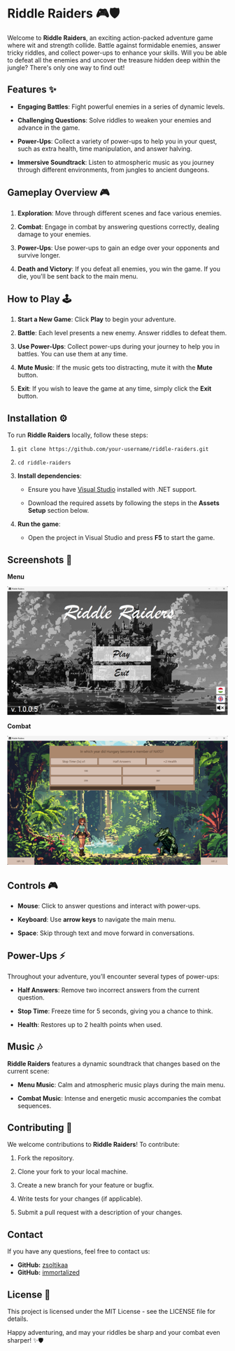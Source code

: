 Riddle Raiders 🎮🛡️
====================

Welcome to **Riddle Raiders**, an exciting action-packed adventure game where wit and strength collide. Battle against formidable enemies, answer tricky riddles, and collect power-ups to enhance your skills. Will you be able to defeat all the enemies and uncover the treasure hidden deep within the jungle? There's only one way to find out!


Features ✨
----------

*   **Engaging Battles**: Fight powerful enemies in a series of dynamic levels.
    
*   **Challenging Questions**: Solve riddles to weaken your enemies and advance in the game.
    
*   **Power-Ups**: Collect a variety of power-ups to help you in your quest, such as extra health, time manipulation, and answer halving.
    
*   **Immersive Soundtrack**: Listen to atmospheric music as you journey through different environments, from jungles to ancient dungeons.

        
Gameplay Overview 🎮
--------------------

1.  **Exploration**: Move through different scenes and face various enemies.
    
2.  **Combat**: Engage in combat by answering questions correctly, dealing damage to your enemies.
    
3.  **Power-Ups**: Use power-ups to gain an edge over your opponents and survive longer.
    
4.  **Death and Victory**: If you defeat all enemies, you win the game. If you die, you'll be sent back to the main menu.
    

How to Play 🕹️
---------------

1.  **Start a New Game**: Click **Play** to begin your adventure.
    
2.  **Battle**: Each level presents a new enemy. Answer riddles to defeat them.
    
3.  **Use Power-Ups**: Collect power-ups during your journey to help you in battles. You can use them at any time.
    
4.  **Mute Music**: If the music gets too distracting, mute it with the **Mute** button.
    
5.  **Exit**: If you wish to leave the game at any time, simply click the **Exit** button.
    

Installation ⚙️
---------------

To run **Riddle Raiders** locally, follow these steps:

1.  `git clone https://github.com/your-username/riddle-raiders.git`
    
2.  `cd riddle-raiders`
    
3.  **Install dependencies**:
    
    *   Ensure you have [Visual Studio](https://visualstudio.microsoft.com/) installed with .NET support.
        
    *   Download the required assets by following the steps in the **Assets Setup** section below.
        
4.  **Run the game**:
    
    *   Open the project in Visual Studio and press **F5** to start the game.
        

Screenshots 📸
--------------

**Menu**

![](https://github.com/zsoltikaa/RiddleRaiders/blob/master/Screenshots/menu.png)

**Combat**

![](https://github.com/zsoltikaa/RiddleRaiders/blob/master/Screenshots/combat.png)


Controls 🎮
-----------

*   **Mouse**: Click to answer questions and interact with power-ups.
    
*   **Keyboard**: Use **arrow keys** to navigate the main menu.
    
*   **Space**: Skip through text and move forward in conversations.
    

Power-Ups ⚡
-----------

Throughout your adventure, you’ll encounter several types of power-ups:

*   **Half Answers**: Remove two incorrect answers from the current question.
    
*   **Stop Time**: Freeze time for 5 seconds, giving you a chance to think.
    
*   **Health**: Restores up to 2 health points when used.
    

Music 🎶
--------

**Riddle Raiders** features a dynamic soundtrack that changes based on the current scene:

*   **Menu Music**: Calm and atmospheric music plays during the main menu.
    
*   **Combat Music**: Intense and energetic music accompanies the combat sequences.

    
Contributing 🤝
---------------

We welcome contributions to **Riddle Raiders**! To contribute:

1.  Fork the repository.
    
2.  Clone your fork to your local machine.
    
3.  Create a new branch for your feature or bugfix.
    
4.  Write tests for your changes (if applicable).
    
5.  Submit a pull request with a description of your changes.

Contact
-----------

If you have any questions, feel free to contact us:

- **GitHub:** [zsoltikaa](https://github.com/zsoltikaa)
- **GitHub:** [immortalized](https://github.com/immortalized)


License 📄
----------

This project is licensed under the MIT License - see the LICENSE file for details.

Happy adventuring, and may your riddles be sharp and your combat even sharper! ✨🛡️
